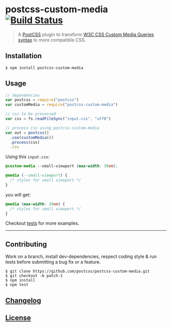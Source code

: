 # postcss-custom-media [![Build Status](https://travis-ci.org/postcss/postcss-custom-media.png)](https://travis-ci.org/postcss/postcss-custom-media)

> A [PostCSS](https://github.com/postcss/postcss) plugin to transform [W3C CSS Custom Media Queries syntax](http://dev.w3.org/csswg/mediaqueries/#custom-mq)  to more compatible CSS.

## Installation

    $ npm install postcss-custom-media

## Usage

```js
// dependencies
var postcss = require("postcss")
var customMedia = require("postcss-custom-media")

// css to be processed
var css = fs.readFileSync("input.css", "utf8")

// process css using postcss-custom-media
var out = postcss()
  .use(customMedia())
  .process(css)
  .css
```

Using this `input.css`:

```css
@custom-media --small-viewport (max-width: 30em);

@media (--small-viewport) {
  /* styles for small viewport */
}
```

you will get:

```css
@media (max-width: 30em) {
  /* styles for small viewport */
}
```

Checkout [tests](test) for more examples.

---

## Contributing

Work on a branch, install dev-dependencies, respect coding style & run tests before submitting a bug fix or a feature.

    $ git clone https://github.com/postcss/postcss-custom-media.git
    $ git checkout -b patch-1
    $ npm install
    $ npm test

## [Changelog](CHANGELOG.md)

## [License](LICENSE-MIT)

